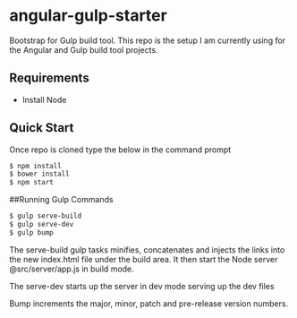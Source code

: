 # angular-gulp-starter
Bootstrap for Gulp build tool. This repo is the setup I am currently using for the Angular and Gulp build tool projects.


## Requirements

- Install Node

## Quick Start
Once repo is cloned type the below in the command prompt
```bash
$ npm install
$ bower install
$ npm start
```

##Running Gulp Commands

```bash
$ gulp serve-build
$ gulp serve-dev
$ gulp bump
```
The serve-build gulp tasks minifies, concatenates and injects the links into the new index.html 
file under the build area. It then start the Node server @src/server/app.js in build mode. 

The serve-dev starts up the server in dev mode serving up the dev files

Bump increments the major, minor, patch and pre-release version numbers. 
